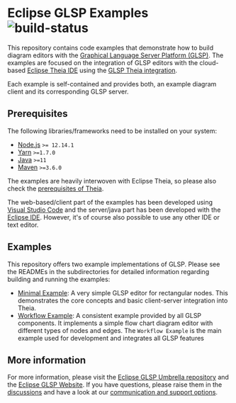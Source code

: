 # Eclipse GLSP Examples ![build-status](https://img.shields.io/jenkins/build?jobUrl=https%3A%2F%2Fci.eclipse.org%2Fglsp%2Fjob%2Feclipse-glsp%2Fjob%2Fglsp-examples%2Fjob%2Fmaster%2F)

This repository contains code examples that demonstrate how to build diagram editors with the [Graphical Language Server Platform (GLSP)](https://github.com/eclipse-glsp/glsp).
The examples are focused on the integration of GLSP editors with the cloud-based [Eclipse Theia IDE](https://github.com/theia-ide/theia) using the [GLSP Theia integration](https://github.com/eclipse-glsp/glsp-theia-integration).

Each example is self-contained and provides both, an example diagram client and its corresponding GLSP server.

## Prerequisites

The following libraries/frameworks need to be installed on your system:

-   [Node.js](https://nodejs.org/en/) `>= 12.14.1`
-   [Yarn](https://classic.yarnpkg.com/en/docs/install#debian-stable) `>=1.7.0`
-   [Java](https://www.oracle.com/java/technologies/javase-jdk11-downloads.html) `>=11`
-   [Maven](https://maven.apache.org/) `>=3.6.0`

The examples are heavily interwoven with Eclipse Theia, so please also check the [prerequisites of Theia](https://github.com/eclipse-theia/theia/blob/master/doc/Developing.md#prerequisites).

The web-based/client part of the examples has been developed using [Visual Studio Code](https://code.visualstudio.com/) and the server/java part has been developed with the [Eclipse IDE](https://www.eclipse.org/ide/).
However, it's of course also possible to use any other IDE or text editor.

## Examples

This repository offers two example implementations of GLSP. Please see the READMEs in the subdirectories for detailed information regarding building and running the examples:

-   [Minimal Example](./minimal/README.md): A very simple GLSP editor for rectangular nodes.
    This demonstrates the core concepts and basic client-server integration into Theia.
-   [Workflow Example](./workflow/README.md): A consistent example provided by all GLSP components.
    It implements a simple flow chart diagram editor with different types of nodes and edges.
    The `Workflow Example` is the main example used for development and integrates all GLSP features

## More information

For more information, please visit the [Eclipse GLSP Umbrella repository](https://github.com/eclipse-glsp/glsp) and the [Eclipse GLSP Website](https://www.eclipse.org/glsp/).
If you have questions, please raise them in the [discussions](https://github.com/eclipse-glsp/glsp/discussions) and have a look at our [communication and support options](https://www.eclipse.org/glsp/contact/).
